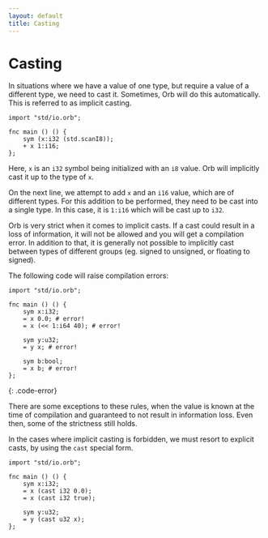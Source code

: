 ```yaml
---
layout: default
title: Casting
---
```

# Casting

In situations where we have a value of one type, but require a value of a different type, we need to cast it. Sometimes, Orb will do this automatically. This is referred to as implicit casting.

```
import "std/io.orb";

fnc main () () {
    sym (x:i32 (std.scanI8));
    + x 1:i16;
};
```

Here, `x` is an `i32` symbol being initialized with an `i8` value. Orb will implicitly cast it up to the type of `x`.

On the next line, we attempt to add `x` and an `i16` value, which are of different types. For this addition to be performed, they need to be cast into a single type. In this case, it is `1:i16` which will be cast up to `i32`. 

Orb is very strict when it comes to implicit casts. If a cast could result in a loss of information, it will not be allowed and you will get a compilation error. In addition to that, it is generally not possible to implicitly cast between types of different groups (eg. signed to unsigned, or floating to signed).

The following code will raise compilation errors:

```
import "std/io.orb";

fnc main () () {
    sym x:i32;
    = x 0.0; # error!
    = x (<< 1:i64 40); # error!

    sym y:u32;
    = y x; # error!

    sym b:bool;
    = x b; # error!
};
```
{: .code-error}

There are some exceptions to these rules, when the value is known at the time of compilation and guaranteed to not result in information loss. Even then, some of the strictness still holds.

In the cases where implicit casting is forbidden, we must resort to explicit casts, by using the `cast` special form.

```
import "std/io.orb";

fnc main () () {
    sym x:i32;
    = x (cast i32 0.0);
    = x (cast i32 true);

    sym y:u32;
    = y (cast u32 x);
};
```